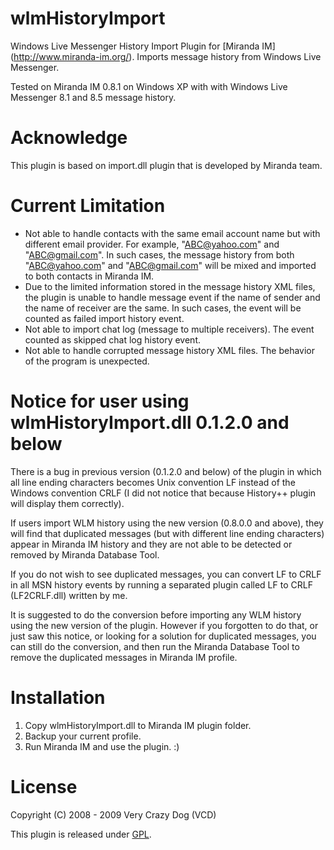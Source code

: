 # wlmHistoryImport
Windows Live Messenger History Import Plugin for [Miranda IM] (http://www.miranda-im.org/). Imports message history from Windows Live Messenger.

Tested on Miranda IM 0.8.1 on Windows XP with with Windows Live Messenger 8.1 and 8.5 message history.

# Acknowledge
This plugin is based on import.dll plugin that is developed by Miranda team.

# Current Limitation
- Not able to handle contacts with the same email account name but with 
  different email provider. For example, "ABC@yahoo.com" and "ABC@gmail.com".
  In such cases, the message history from both "ABC@yahoo.com" and 
  "ABC@gmail.com" will be mixed and imported to both contacts in Miranda IM.
- Due to the limited information stored in the message history XML files, the 
  plugin is unable to handle message event if the name of sender and the name of
  receiver are the same. In such cases, the event will be counted as failed
  import history event.
- Not able to import chat log (message to multiple receivers). The event counted
  as skipped chat log history event.
- Not able to handle corrupted message history XML files. The behavior of the 
  program is unexpected.

# Notice for user using wlmHistoryImport.dll 0.1.2.0 and below
There is a bug in previous version (0.1.2.0 and below) of the plugin in which 
all line ending characters becomes Unix convention LF instead of the Windows 
convention CRLF (I did not notice that because History++ plugin will display 
them correctly).

If users import WLM history using the new version (0.8.0.0 and above), they will
find that duplicated messages (but with different line ending characters) appear
in Miranda IM history and they are not able to be detected or removed by Miranda
Database Tool.

If you do not wish to see duplicated messages, you can convert LF to CRLF in all
MSN history events by running a separated plugin called LF to CRLF (LF2CRLF.dll)
written by me.

It is suggested to do the conversion before importing any WLM history using the
new version of the plugin. However if you forgotten to do that, or just saw this
notice, or looking for a solution for duplicated messages, you can still do the 
conversion, and then run the Miranda Database Tool to remove the duplicated 
messages in Miranda IM profile.

# Installation
1. Copy wlmHistoryImport.dll to Miranda IM plugin folder.
2. Backup your current profile.
3. Run Miranda IM and use the plugin. :)

# License
Copyright (C) 2008 - 2009  Very Crazy Dog (VCD)

This plugin is released under [GPL](http://www.gnu.org/licenses/gpl-3.0.en.html).
